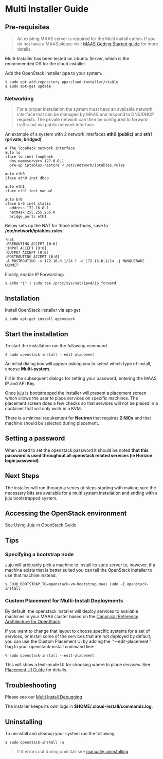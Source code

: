 # Multi Installer Guide

## Pre-requisites

> An existing MAAS server is required for the Multi install option. If you do
> not have a MAAS please visit
> [MAAS Getting Started guide](http://maas.ubuntu.com/docs1.8/install.html)
> for more details.

Multi-Installer has been tested on Ubuntu Server, which is the recommended OS for the cloud installer.

Add the OpenStack installer ppa to your system.

```
$ sudo apt-add-repository ppa:cloud-installer/stable
$ sudo apt-get update
```

### Networking

> For a proper installation the system must have an available network interface that can be managed by MAAS and respond to DNS/DHCP requests. The private network can then be configured to forward traffic out via public network interface.

An example of a system with 2 network interfaces **eth0 (public)** and **eth1 (private, bridged)**

```
# The loopback network interface
auto lo
iface lo inet loopback
  dns-nameservers 127.0.0.1
  pre-up iptables-restore < /etc/network/iptables.rules

auto eth0
iface eth0 inet dhcp

auto eth1
iface eth1 inet manual

auto br0
iface br0 inet static
  address 172.16.0.1
  netmask 255.255.255.0
  bridge_ports eth1
  ```

Below sets up the NAT for those interfaces, save to **/etc/network/iptables.rules**:

```
*nat
:PREROUTING ACCEPT [0:0]
:INPUT ACCEPT [0:0]
:OUTPUT ACCEPT [0:0]
:POSTROUTING ACCEPT [0:0]
-A POSTROUTING -s 172.16.0.1/24 ! -d 172.16.0.1/24 -j MASQUERADE
COMMIT
```

Finally, enable IP Forwarding:

```
$ echo "1" | sudo tee /proc/sys/net/ipv4/ip_forward
```

## Installation

Install OpenStack installer via apt-get

```
$ sudo apt-get install openstack
```

## Start the installation

To start the installation run the following command

```
$ sudo openstack-install --edit-placement
```

An initial dialog box will appear asking you to select which type of install, choose **Multi-system**.

Fill in the subsequent dialogs for setting your password, entering the MAAS IP and API Key.

Once juju is bootstrapped the installer will present a placement screen which
allows the user to place services on specific machines. The placement screen
does a few checks so that services will not be placed in a container that will
only work in a KVM.

There is a minimal requirement for **Neutron** that requires **2 NICs** and that
machine should be selected during placement.

## Setting a password

When asked to set the openstack password it should be noted **that this password
is used throughout all openstack related services (ie Horizon login password)**.

## Next Steps

The installer will run through a series of steps starting with making sure the
necessary bits are available for a multi system installation and ending with a
juju bootstrapped system.

## Accessing the OpenStack environment

[See Using Juju in OpenStack Guide](https://wiki.ubuntu.com/OpenStack/Installer/using-juju)

## Tips

### Specifying a bootstrap node

Juju will arbitrarily pick a machine to install its state server to, however, if
a machine exists that is better suited you can tell the OpenStack installer to
use that machine instead:

```
$ JUJU_BOOTSTRAP_TO=openstack-vm-bootstrap.maas sudo -E openstack-install
```

### Custom Placement for Multi-Install Deployments

By default, the openstack installer will deploy services to available machines in your MAAS cluster based on the [Canonical Reference Architecture for OpenStack](https://jujucharms.com/openstack).

If you want to change that layout to choose specific systems for a set of services, or install some of the services that are not deployed by default, you can use the Custom Placement UI by adding the ''--edit-placement'' flag to your openstack-install command line:

```
% sudo openstack-install --edit-placement
```

This will show a text-mode UI for choosing where to place services. See [Placement UI Guide](https://wiki.ubuntu.com/OpenStack/Installer/service-placement) for details.


## Troubleshooting

Please see our [Multi Install Debugging](https://wiki.ubuntu.com/OpenStack/Installer/debugging/multi-install)

The installer keeps its own logs in **$HOME/.cloud-install/commands.log**.

## Uninstalling

To uninstall and cleanup your system run the following

```
$ sudo openstack-install -u
```

> If it errors out during uninstall see [manually uninstalling](https://wiki.ubuntu.com/OpenStack/Installer/debugging)

